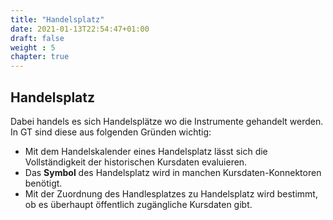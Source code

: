 ```yaml
---
title: "Handelsplatz"
date: 2021-01-13T22:54:47+01:00
draft: false
weight : 5
chapter: true
---
```

## Handelsplatz
Dabei handels es sich Handelsplätze wo die Instrumente gehandelt werden. In GT sind diese aus folgenden Gründen wichtig:
+ Mit dem Handelskalender eines Handelsplatz lässt sich die Vollständigkeit der historischen Kursdaten evaluieren.
+ Das **Symbol**  des Handelsplatz wird in manchen Kursdaten-Konnektoren benötigt.
+ Mit der Zuordnung des Handlesplatzes zu Handelsplatz wird bestimmt, ob es überhaupt öffentlich zugängliche Kursdaten gibt.